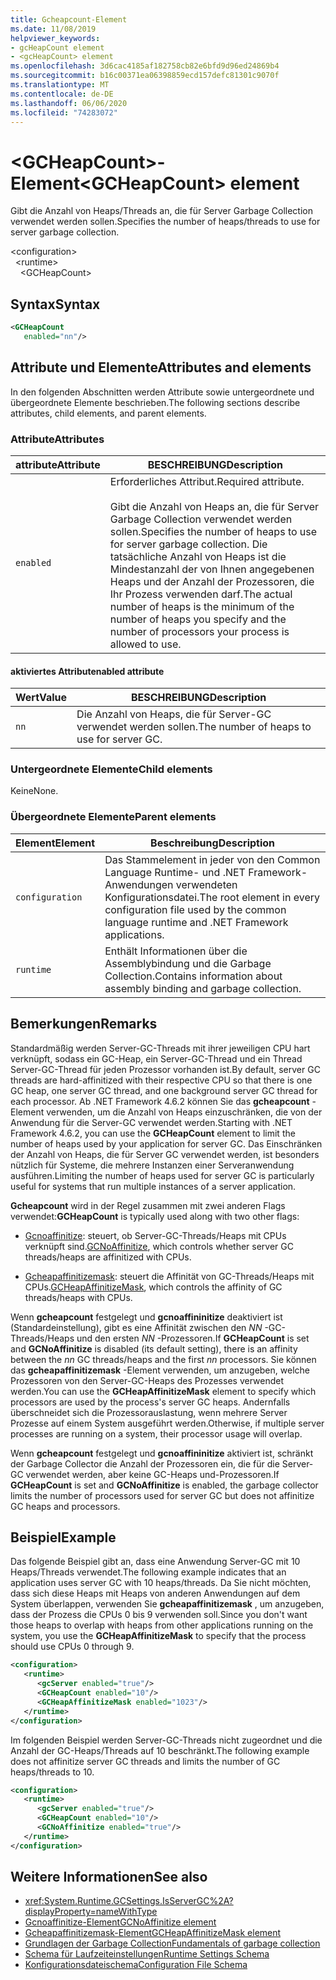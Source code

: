 ```yaml
---
title: Gcheapcount-Element
ms.date: 11/08/2019
helpviewer_keywords:
- gcHeapCount element
- <gcHeapCount> element
ms.openlocfilehash: 3d6cac4185af182758cb82e6bfd9d96ed24869b4
ms.sourcegitcommit: b16c00371ea06398859ecd157defc81301c9070f
ms.translationtype: MT
ms.contentlocale: de-DE
ms.lasthandoff: 06/06/2020
ms.locfileid: "74283072"
---
```

# <a name="gcheapcount-element"></a><span data-ttu-id="3bb9c-102">\<GCHeapCount>-Element</span><span class="sxs-lookup"><span data-stu-id="3bb9c-102">\<GCHeapCount> element</span></span>

<span data-ttu-id="3bb9c-103">Gibt die Anzahl von Heaps/Threads an, die für Server Garbage Collection verwendet werden sollen.</span><span class="sxs-lookup"><span data-stu-id="3bb9c-103">Specifies the number of heaps/threads to use for server garbage collection.</span></span>

\<configuration>\
&nbsp;&nbsp;\<runtime>\
&nbsp;&nbsp;&nbsp;&nbsp;\<GCHeapCount>

## <a name="syntax"></a><span data-ttu-id="3bb9c-104">Syntax</span><span class="sxs-lookup"><span data-stu-id="3bb9c-104">Syntax</span></span>

```xml
<GCHeapCount
   enabled="nn"/>
```

## <a name="attributes-and-elements"></a><span data-ttu-id="3bb9c-105">Attribute und Elemente</span><span class="sxs-lookup"><span data-stu-id="3bb9c-105">Attributes and elements</span></span>

<span data-ttu-id="3bb9c-106">In den folgenden Abschnitten werden Attribute sowie untergeordnete und übergeordnete Elemente beschrieben.</span><span class="sxs-lookup"><span data-stu-id="3bb9c-106">The following sections describe attributes, child elements, and parent elements.</span></span>

### <a name="attributes"></a><span data-ttu-id="3bb9c-107">Attribute</span><span class="sxs-lookup"><span data-stu-id="3bb9c-107">Attributes</span></span>

|<span data-ttu-id="3bb9c-108">attribute</span><span class="sxs-lookup"><span data-stu-id="3bb9c-108">Attribute</span></span>|<span data-ttu-id="3bb9c-109">BESCHREIBUNG</span><span class="sxs-lookup"><span data-stu-id="3bb9c-109">Description</span></span>|
|---------------|-----------------|
|`enabled`|<span data-ttu-id="3bb9c-110">Erforderliches Attribut.</span><span class="sxs-lookup"><span data-stu-id="3bb9c-110">Required attribute.</span></span><br /><br /><span data-ttu-id="3bb9c-111">Gibt die Anzahl von Heaps an, die für Server Garbage Collection verwendet werden sollen.</span><span class="sxs-lookup"><span data-stu-id="3bb9c-111">Specifies the number of heaps to use for server garbage collection.</span></span> <span data-ttu-id="3bb9c-112">Die tatsächliche Anzahl von Heaps ist die Mindestanzahl der von Ihnen angegebenen Heaps und der Anzahl der Prozessoren, die Ihr Prozess verwenden darf.</span><span class="sxs-lookup"><span data-stu-id="3bb9c-112">The actual number of heaps is the minimum of the number of heaps you specify and the number of processors your process is allowed to use.</span></span> |

#### <a name="enabled-attribute"></a><span data-ttu-id="3bb9c-113">aktiviertes Attribut</span><span class="sxs-lookup"><span data-stu-id="3bb9c-113">enabled attribute</span></span>

|<span data-ttu-id="3bb9c-114">Wert</span><span class="sxs-lookup"><span data-stu-id="3bb9c-114">Value</span></span>|<span data-ttu-id="3bb9c-115">BESCHREIBUNG</span><span class="sxs-lookup"><span data-stu-id="3bb9c-115">Description</span></span>|
|-----------|-----------------|
|`nn`|<span data-ttu-id="3bb9c-116">Die Anzahl von Heaps, die für Server-GC verwendet werden sollen.</span><span class="sxs-lookup"><span data-stu-id="3bb9c-116">The number of heaps to use for server GC.</span></span>|

### <a name="child-elements"></a><span data-ttu-id="3bb9c-117">Untergeordnete Elemente</span><span class="sxs-lookup"><span data-stu-id="3bb9c-117">Child elements</span></span>

<span data-ttu-id="3bb9c-118">Keine</span><span class="sxs-lookup"><span data-stu-id="3bb9c-118">None.</span></span>

### <a name="parent-elements"></a><span data-ttu-id="3bb9c-119">Übergeordnete Elemente</span><span class="sxs-lookup"><span data-stu-id="3bb9c-119">Parent elements</span></span>

|<span data-ttu-id="3bb9c-120">Element</span><span class="sxs-lookup"><span data-stu-id="3bb9c-120">Element</span></span>|<span data-ttu-id="3bb9c-121">Beschreibung</span><span class="sxs-lookup"><span data-stu-id="3bb9c-121">Description</span></span>|
|-------------|-----------------|
|`configuration`|<span data-ttu-id="3bb9c-122">Das Stammelement in jeder von den Common Language Runtime- und .NET Framework-Anwendungen verwendeten Konfigurationsdatei.</span><span class="sxs-lookup"><span data-stu-id="3bb9c-122">The root element in every configuration file used by the common language runtime and .NET Framework applications.</span></span>|
|`runtime`|<span data-ttu-id="3bb9c-123">Enthält Informationen über die Assemblybindung und die Garbage Collection.</span><span class="sxs-lookup"><span data-stu-id="3bb9c-123">Contains information about assembly binding and garbage collection.</span></span>|

## <a name="remarks"></a><span data-ttu-id="3bb9c-124">Bemerkungen</span><span class="sxs-lookup"><span data-stu-id="3bb9c-124">Remarks</span></span>

<span data-ttu-id="3bb9c-125">Standardmäßig werden Server-GC-Threads mit ihrer jeweiligen CPU hart verknüpft, sodass ein GC-Heap, ein Server-GC-Thread und ein Thread Server-GC-Thread für jeden Prozessor vorhanden ist.</span><span class="sxs-lookup"><span data-stu-id="3bb9c-125">By default, server GC threads are hard-affinitized with their respective CPU so that there is one GC heap, one server GC thread, and one background server GC thread for each processor.</span></span> <span data-ttu-id="3bb9c-126">Ab .NET Framework 4.6.2 können Sie das **gcheapcount** -Element verwenden, um die Anzahl von Heaps einzuschränken, die von der Anwendung für die Server-GC verwendet werden.</span><span class="sxs-lookup"><span data-stu-id="3bb9c-126">Starting with .NET Framework 4.6.2, you can use the **GCHeapCount** element to limit the number of heaps used by your application for server GC.</span></span> <span data-ttu-id="3bb9c-127">Das Einschränken der Anzahl von Heaps, die für Server GC verwendet werden, ist besonders nützlich für Systeme, die mehrere Instanzen einer Serveranwendung ausführen.</span><span class="sxs-lookup"><span data-stu-id="3bb9c-127">Limiting the number of heaps used for server GC is particularly useful for systems that run multiple instances of a server application.</span></span>

<span data-ttu-id="3bb9c-128">**Gcheapcount** wird in der Regel zusammen mit zwei anderen Flags verwendet:</span><span class="sxs-lookup"><span data-stu-id="3bb9c-128">**GCHeapCount** is typically used along with two other flags:</span></span>

- <span data-ttu-id="3bb9c-129">[Gcnoaffinitize](gcnoaffinitize-element.md): steuert, ob Server-GC-Threads/Heaps mit CPUs verknüpft sind.</span><span class="sxs-lookup"><span data-stu-id="3bb9c-129">[GCNoAffinitize](gcnoaffinitize-element.md), which controls whether server GC threads/heaps are affinitized with CPUs.</span></span>

- <span data-ttu-id="3bb9c-130">[Gcheapaffinitizemask](gcheapaffinitizemask-element.md): steuert die Affinität von GC-Threads/Heaps mit CPUs.</span><span class="sxs-lookup"><span data-stu-id="3bb9c-130">[GCHeapAffinitizeMask](gcheapaffinitizemask-element.md), which controls the affinity of GC threads/heaps with CPUs.</span></span>

<span data-ttu-id="3bb9c-131">Wenn **gcheapcount** festgelegt und **gcnoaffininitize** deaktiviert ist (Standardeinstellung), gibt es eine Affinität zwischen den *NN* -GC-Threads/Heaps und den ersten *NN* -Prozessoren.</span><span class="sxs-lookup"><span data-stu-id="3bb9c-131">If **GCHeapCount** is set and **GCNoAffinitize** is disabled (its default setting), there is an affinity between the *nn* GC threads/heaps and the first *nn* processors.</span></span> <span data-ttu-id="3bb9c-132">Sie können das **gcheapaffinitizemask** -Element verwenden, um anzugeben, welche Prozessoren von den Server-GC-Heaps des Prozesses verwendet werden.</span><span class="sxs-lookup"><span data-stu-id="3bb9c-132">You can use the **GCHeapAffinitizeMask** element to specify which processors are used by the process's server GC heaps.</span></span> <span data-ttu-id="3bb9c-133">Andernfalls überschneidet sich die Prozessorauslastung, wenn mehrere Server Prozesse auf einem System ausgeführt werden.</span><span class="sxs-lookup"><span data-stu-id="3bb9c-133">Otherwise, if multiple server processes are running on a system, their processor usage will overlap.</span></span>

<span data-ttu-id="3bb9c-134">Wenn **gcheapcount** festgelegt und **gcnoaffininitize** aktiviert ist, schränkt der Garbage Collector die Anzahl der Prozessoren ein, die für die Server-GC verwendet werden, aber keine GC-Heaps und-Prozessoren.</span><span class="sxs-lookup"><span data-stu-id="3bb9c-134">If **GCHeapCount** is set and **GCNoAffinitize** is enabled, the garbage collector limits the number of processors used for server GC but does not affinitize GC heaps and processors.</span></span>

## <a name="example"></a><span data-ttu-id="3bb9c-135">Beispiel</span><span class="sxs-lookup"><span data-stu-id="3bb9c-135">Example</span></span>

<span data-ttu-id="3bb9c-136">Das folgende Beispiel gibt an, dass eine Anwendung Server-GC mit 10 Heaps/Threads verwendet.</span><span class="sxs-lookup"><span data-stu-id="3bb9c-136">The following example indicates that an application uses server GC with 10 heaps/threads.</span></span> <span data-ttu-id="3bb9c-137">Da Sie nicht möchten, dass sich diese Heaps mit Heaps von anderen Anwendungen auf dem System überlappen, verwenden Sie **gcheapaffinitizemask** , um anzugeben, dass der Prozess die CPUs 0 bis 9 verwenden soll.</span><span class="sxs-lookup"><span data-stu-id="3bb9c-137">Since you don't want those heaps to overlap with heaps from other applications running on the system, you use the **GCHeapAffinitizeMask** to specify that the process should use CPUs 0 through 9.</span></span>

```xml
<configuration>
   <runtime>
      <gcServer enabled="true"/>
      <GCHeapCount enabled="10"/>
      <GCHeapAffinitizeMask enabled="1023"/>
   </runtime>
</configuration>
```

<span data-ttu-id="3bb9c-138">Im folgenden Beispiel werden Server-GC-Threads nicht zugeordnet und die Anzahl der GC-Heaps/Threads auf 10 beschränkt.</span><span class="sxs-lookup"><span data-stu-id="3bb9c-138">The following example does not affinitize server GC threads and limits the number of GC heaps/threads to 10.</span></span>

```xml
<configuration>
   <runtime>
      <gcServer enabled="true"/>
      <GCHeapCount enabled="10"/>
      <GCNoAffinitize enabled="true"/>
   </runtime>
</configuration>
```

## <a name="see-also"></a><span data-ttu-id="3bb9c-139">Weitere Informationen</span><span class="sxs-lookup"><span data-stu-id="3bb9c-139">See also</span></span>

- <xref:System.Runtime.GCSettings.IsServerGC%2A?displayProperty=nameWithType>
- [<span data-ttu-id="3bb9c-140">Gcnoaffinitize-Element</span><span class="sxs-lookup"><span data-stu-id="3bb9c-140">GCNoAffinitize element</span></span>](gcnoaffinitize-element.md)
- [<span data-ttu-id="3bb9c-141">Gcheapaffinitizemask-Element</span><span class="sxs-lookup"><span data-stu-id="3bb9c-141">GCHeapAffinitizeMask element</span></span>](gcheapaffinitizemask-element.md)
- [<span data-ttu-id="3bb9c-142">Grundlagen der Garbage Collection</span><span class="sxs-lookup"><span data-stu-id="3bb9c-142">Fundamentals of garbage collection</span></span>](../../../../standard/garbage-collection/fundamentals.md)
- [<span data-ttu-id="3bb9c-143">Schema für Laufzeiteinstellungen</span><span class="sxs-lookup"><span data-stu-id="3bb9c-143">Runtime Settings Schema</span></span>](index.md)
- [<span data-ttu-id="3bb9c-144">Konfigurationsdateischema</span><span class="sxs-lookup"><span data-stu-id="3bb9c-144">Configuration File Schema</span></span>](../index.md)
